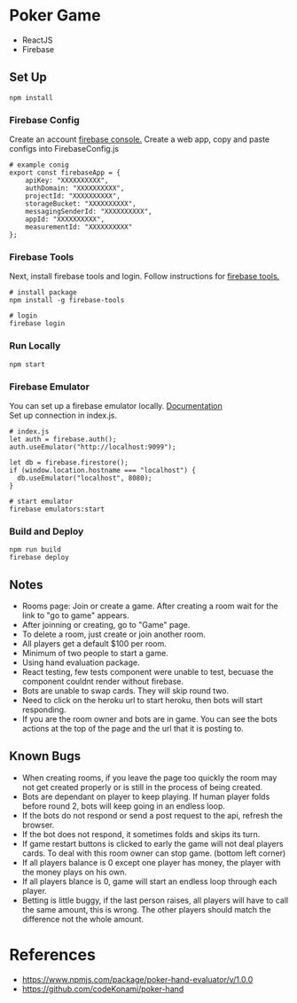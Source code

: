 # Poker Game
- ReactJS
- Firebase


## Set Up
```
npm install
```

### Firebase Config
Create an account [firebase console.](https://console.firebase.google.com/) Create a web app, copy and paste configs into FirebaseConfig.js
```
# example conig 
export const firebaseApp = {
    apiKey: "XXXXXXXXXX",
    authDomain: "XXXXXXXXXX",
    projectId: "XXXXXXXXXX",
    storageBucket: "XXXXXXXXXX",
    messagingSenderId: "XXXXXXXXXX",
    appId: "XXXXXXXXXX",
    measurementId: "XXXXXXXXXX"
};

```

### Firebase Tools
Next, install firebase tools and login. Follow instructions for [firebase tools.](https://firebase.google.com/docs/cli/)
```
# install package
npm install -g firebase-tools
```
```
# login
firebase login
```

### Run Locally
```
npm start
```

### Firebase Emulator
You can set up a firebase emulator locally. [Documentation](https://firebase.google.com/docs/rules/emulator-setup)
<br >Set up connection in index.js.
```
# index.js
let auth = firebase.auth();
auth.useEmulator("http://localhost:9099");

let db = firebase.firestore();
if (window.location.hostname === "localhost") {
  db.useEmulator("localhost", 8080);
}

```

```
# start emulator
firebase emulators:start
```

### Build and Deploy
```
npm run build
firebase deploy
```

## Notes
- Rooms page: Join or create a game. After creating a room wait for the link to "go to game" appears.
- After joinning or creating, go to "Game" page.
- To delete a room, just create or join another room.
- All players get a default $100 per room. 
- Minimum of two people to start a game.
- Using hand evaluation package.
- React testing, few tests component were unable to test, becuase the component couldnt render without firebase.
- Bots are unable to swap cards. They will skip round two.
- Need to click on the heroku url to start heroku, then bots will start responding.
- If you are the room owner and bots are in game. You can see the bots actions at the top of the page and the url that it is posting to.

## Known Bugs
- When creating rooms, if you leave the page too quickly the room may not get created properly or is still in the process of being created.
- Bots are dependant on player to keep playing. If human player folds before round 2, bots will keep going in an endless loop.
- If the bots do not respond or send a post request to the api, refresh the browser. 
- If the bot does not respond, it sometimes folds and skips its turn.
- If game restart buttons is clicked to early the game will not deal players cards. To deal with this room owner can stop game. (bottom left corner)
- If all players balance is 0 except one player has money, the player with the money plays on his own.
- If all players blance is 0, game will start an endless loop through each player.
- Betting is little buggy, if the last person raises, all players will have to call the same amount, this is wrong. The other players should match the difference not the whole amount.

# References
- https://www.npmjs.com/package/poker-hand-evaluator/v/1.0.0
- https://github.com/codeKonami/poker-hand